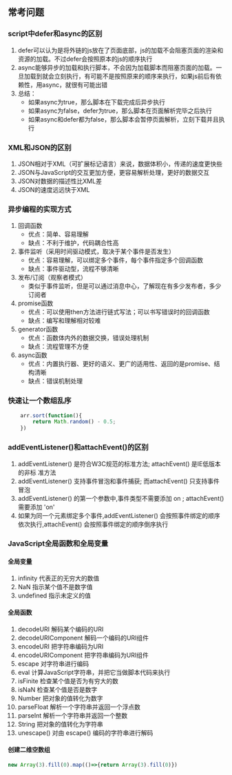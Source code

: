 ## 常考问题

### script中defer和async的区别
1. defer可以认为是将外链的js放在了页面底部，js的加载不会阻塞页面的渲染和资源的加载。不过defer会按照原本的js的顺序执行
2. async能够异步的加载和执行脚本，不会因为加载脚本而阻塞页面的加载。一旦加载到就会立刻执行，有可能不是按照原来的顺序来执行，如果js前后有依赖性，用async，就很有可能出错
3. 总结：
    - 如果async为true，那么脚本在下载完成后异步执行
    - 如果async为false，defer为true，那么脚本在页面解析完毕之后执行
    - 如果async和defer都为false，那么脚本会暂停页面解析，立刻下载并且执行

### XML和JSON的区别
1. JSON相对于XML（可扩展标记语言）来说，数据体积小，传递的速度更快些
2. JSON与JavaScript的交互更加方便，更容易解析处理，更好的数据交互
3. JSON对数据的描述性比XML差
4. JSON的速度远远快于XML

### 异步编程的实现方式
1. 回调函数
    - 优点：简单、容易理解
    - 缺点：不利于维护，代码耦合性高
2. 事件监听（采用时间驱动模式，取决于某个事件是否发生）
    - 优点：容易理解，可以绑定多个事件，每个事件指定多个回调函数
    - 缺点：事件驱动型，流程不够清晰
3. 发布/订阅（观察者模式）
    - 类似于事件监听，但是可以通过消息中心，了解现在有多少发布者，多少订阅者
4. promise函数
    - 优点：可以使用then方法进行链式写法；可以书写错误时的回调函数
    - 缺点：编写和理解相对较难
5. generator函数
    - 优点：函数体内外的数据交换，错误处理机制
    - 缺点：流程管理不方便
6. async函数
    - 优点：内置执行器、更好的语义、更广的适用性、返回的是promise、结构清晰
    - 缺点：错误机制处理

### 快速让一个数组乱序
```js
    arr.sort(function(){
        return Math.random() - 0.5;
    })  
```

### addEventListener()和attachEvent()的区别
1. addEventListener() 是符合W3C规范的标准⽅法; attachEvent() 是IE低版本的⾮标
准⽅法
2. addEventListener() ⽀持事件冒泡和事件捕获; ⽽attachEvent() 只⽀持事件冒泡
3. addEventListener() 的第⼀个参数中,事件类型不需要添加 on ; attachEvent() 需要添加 'on'
4. 如果为同⼀个元素绑定多个事件,addEventListener() 会按照事件绑定的顺序依次执⾏,attachEvent() 会按照事件绑定的顺序倒序执⾏

### JavaScript全局函数和全局变量
#### 全局变量
1. infinity 代表正的无穷大的数值
2. NaN 指示某个值不是数字值
3. undefined 指示未定义的值

#### 全局函数
1. decodeURI 解码某个编码的URI
2. decodeURIComponent 解码一个编码的URI组件
3. encodeURI 把字符串编码为URI
4. encodeURIComponent 把字符串编码为URI组件
5. escape 对字符串进行编码
6. eval 计算JavaScript字符串，并把它当做脚本代码来执行
7. isFinite 检查某个值是否为有穷大的数
8. isNaN 检查某个值是否是数字
9. Number 把对象的值转化为数字
10. parseFloat 解析一个字符串并返回一个浮点数
11. parseInt 解析一个字符串并返回一个整数
12. String 把对象的值转化为字符串
13. unescape() 对由 escape() 编码的字符串进⾏解码

#### 创建二维空数组
```js
new Array(3).fill(0).map(()=>{return Array(3).fill(0)})
```